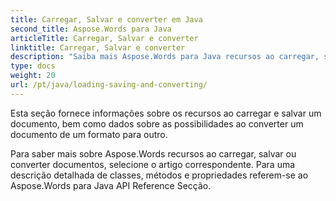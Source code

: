 ```yaml
---
title: Carregar, Salvar e converter em Java
second_title: Aspose.Words para Java
articleTitle: Carregar, Salvar e converter
linktitle: Carregar, Salvar e converter
description: "Saiba mais Aspose.Words para Java recursos ao carregar, salvar ou converter documentos de um formato para outro."
type: docs
weight: 20
url: /pt/java/loading-saving-and-converting/
---
```


Esta seção fornece informações sobre os recursos ao carregar e salvar um documento, bem como dados sobre as possibilidades ao converter um documento de um formato para outro.

Para saber mais sobre Aspose.Words recursos ao carregar, salvar ou converter documentos, selecione o artigo correspondente. Para uma descrição detalhada de classes, métodos e propriedades referem-se ao Aspose.Words para Java API Reference Secção.
